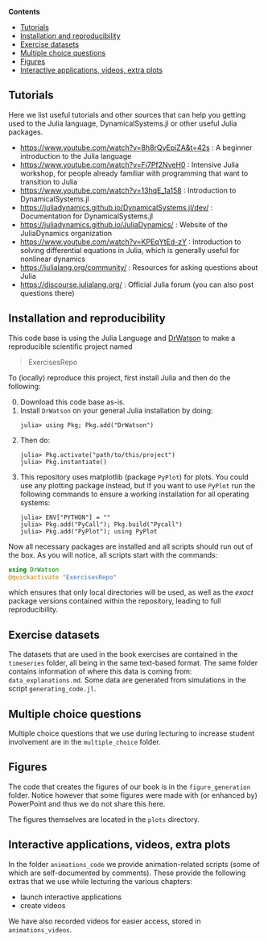 **Contents**
- [Tutorials](#tutorials)
- [Installation and reproducibility](#installation-and-reproducibility)
- [Exercise datasets](#exercise-datasets)
- [Multiple choice questions](#multiple-choice-questions)
- [Figures](#figures)
- [Interactive applications, videos, extra plots](#interactive-applications--videos--extra-plots)


## Tutorials
Here we list useful tutorials and other sources that can help you getting used to the Julia language, DynamicalSystems.jl or other useful Julia packages.

- https://www.youtube.com/watch?v=8h8rQyEpiZA&t=42s : A beginner introduction to the Julia language
- https://www.youtube.com/watch?v=Fi7Pf2NveH0 : Intensive Julia workshop, for people already familiar with programming that want to transition to Julia
- https://www.youtube.com/watch?v=13hqE_1a158 : Introduction to DynamicalSystems.jl
- https://juliadynamics.github.io/DynamicalSystems.jl/dev/ : Documentation for DynamicalSystems.jl
- https://juliadynamics.github.io/JuliaDynamics/ : Website of the JuliaDynamics organization
- https://www.youtube.com/watch?v=KPEqYtEd-zY : Introduction to solving differential equations in Julia, which is generally useful for nonlinear dynamics
- https://julialang.org/community/ : Resources for asking questions about Julia
- https://discourse.julialang.org/ : Official Julia forum (you can also post questions there)


## Installation and reproducibility

This code base is using the Julia Language and [DrWatson](https://juliadynamics.github.io/DrWatson.jl/stable/)
to make a reproducible scientific project named
> ExercisesRepo

To (locally) reproduce this project, first install Julia and then do the following:

0. Download this code base as-is.
0. Install `DrWatson` on your general Julia installation by doing:
   ```
   julia> using Pkg; Pkg.add("DrWatson")
   ```
1. Then do:
   ```
   julia> Pkg.activate("path/to/this/project")
   julia> Pkg.instantiate()
   ```
1. This repository uses matplotlib (package `PyPlot`) for plots. You could use any plotting package instead, but if you want to use `PyPlot` run the following commands to ensure a working installation for all operating systems:
   ```
   julia> ENV["PYTHON"] = ""
   julia> Pkg.add("PyCall"); Pkg.build("Pycall")
   julia> Pkg.add("PyPlot"); using PyPlot
   ```

Now all necessary packages are installed and all scripts should run out of the box.
As you will notice, all scripts start with the commands:
```julia
using DrWatson
@quickactivate "ExercisesRepo"
```
which ensures that only local directories will be used, as well as the *exact* package versions contained within the repository, leading to full reproducibility.

## Exercise datasets
The datasets that are used in the book exercises are contained in the `timeseries` folder, all being in the same text-based format. The same folder contains information of where this data is coming from: `data_explanations.md`. Some data are generated from simulations in the script `generating_code.jl`.

## Multiple choice questions
Multiple choice questions that we use during lecturing to increase student involvement are in the `multiple_choice` folder.

## Figures
The code that creates the figures of our book is in the `figure_generation` folder. Notice however that some figures were made with (or enhanced by) PowerPoint and thus we do not share this here.

The figures themselves are located in the `plots` directory.

## Interactive applications, videos, extra plots
In the folder `animations_code` we provide animation-related scripts (some of which are self-documented by comments). These provide the following extras that we use while lecturing the various chapters:
* launch interactive applications
* create videos

We have also recorded videos for easier access, stored in `animations_videos`.
